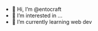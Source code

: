 - 👋 Hi, I’m @entocraft
- 👀 I’m interested in ...
- 🌱 I’m currently learning web dev

<!---
entocraft/entocraft is a ✨ special ✨ repository because its `README.md` (this file) appears on your GitHub profile.
You can click the Preview link to take a look at your changes.
--->
